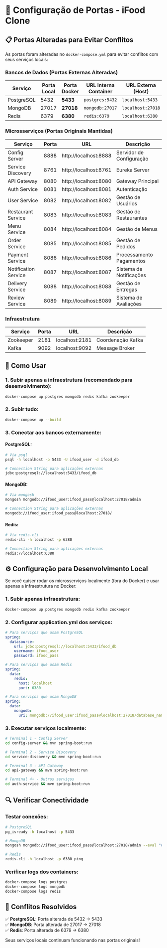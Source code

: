 # 🔌 Configuração de Portas - iFood Clone

## 📋 Portas Alteradas para Evitar Conflitos

As portas foram alteradas no `docker-compose.yml` para evitar conflitos com seus serviços locais:

### **Bancos de Dados (Portas Externas Alteradas)**

| Serviço    | Porta Local | Porta Docker | URL Interna Container | URL Externa (Host) |
|------------|-------------|--------------|----------------------|-------------------|
| PostgreSQL | 5432        | **5433**     | `postgres:5432`      | `localhost:5433`  |
| MongoDB    | 27017       | **27018**    | `mongodb:27017`      | `localhost:27018` |
| Redis      | 6379        | **6380**     | `redis:6379`         | `localhost:6380`  |

### **Microsserviços (Portas Originais Mantidas)**

| Serviço           | Porta | URL                     | Descrição              |
|-------------------|-------|-------------------------|------------------------|
| Config Server     | 8888  | http://localhost:8888   | Servidor de Configuração |
| Service Discovery | 8761  | http://localhost:8761   | Eureka Server          |
| API Gateway       | 8080  | http://localhost:8080   | Gateway Principal      |
| Auth Service      | 8081  | http://localhost:8081   | Autenticação           |
| User Service      | 8082  | http://localhost:8082   | Gestão de Usuários     |
| Restaurant Service| 8083  | http://localhost:8083   | Gestão de Restaurantes |
| Menu Service      | 8084  | http://localhost:8084   | Gestão de Menus        |
| Order Service     | 8085  | http://localhost:8085   | Gestão de Pedidos      |
| Payment Service   | 8086  | http://localhost:8086   | Processamento Pagamentos|
| Notification Service| 8087| http://localhost:8087   | Sistema de Notificações |
| Delivery Service  | 8088  | http://localhost:8088   | Gestão de Entregas     |
| Review Service    | 8089  | http://localhost:8089   | Sistema de Avaliações  |

### **Infraestrutura**

| Serviço    | Porta | URL                    | Descrição           |
|------------|-------|------------------------|---------------------|
| Zookeeper  | 2181  | localhost:2181         | Coordenação Kafka   |
| Kafka      | 9092  | localhost:9092         | Message Broker      |

## 🚀 Como Usar

### **1. Subir apenas a infraestrutura (recomendado para desenvolvimento):**
```bash
docker-compose up postgres mongodb redis kafka zookeeper
```

### **2. Subir tudo:**
```bash
docker-compose up --build
```

### **3. Conectar aos bancos externamente:**

#### **PostgreSQL:**
```bash
# Via psql
psql -h localhost -p 5433 -U ifood_user -d ifood_db

# Connection String para aplicações externas
jdbc:postgresql://localhost:5433/ifood_db
```

#### **MongoDB:**
```bash
# Via mongosh
mongosh mongodb://ifood_user:ifood_pass@localhost:27018/admin

# Connection String para aplicações externas
mongodb://ifood_user:ifood_pass@localhost:27018/
```

#### **Redis:**
```bash
# Via redis-cli
redis-cli -h localhost -p 6380

# Connection String para aplicações externas
redis://localhost:6380
```

## ⚙️ Configuração para Desenvolvimento Local

Se você quiser rodar os microsserviços localmente (fora do Docker) e usar apenas a infraestrutura no Docker:

### **1. Subir apenas infraestrutura:**
```bash
docker-compose up postgres mongodb redis kafka zookeeper
```

### **2. Configurar application.yml dos serviços:**
```yaml
# Para serviços que usam PostgreSQL
spring:
  datasource:
    url: jdbc:postgresql://localhost:5433/ifood_db
    username: ifood_user
    password: ifood_pass

# Para serviços que usam Redis  
spring:
  data:
    redis:
      host: localhost
      port: 6380

# Para serviços que usam MongoDB
spring:
  data:
    mongodb:
      uri: mongodb://ifood_user:ifood_pass@localhost:27018/database_name
```

### **3. Executar serviços localmente:**
```bash
# Terminal 1 - Config Server
cd config-server && mvn spring-boot:run

# Terminal 2 - Service Discovery  
cd service-discovery && mvn spring-boot:run

# Terminal 3 - API Gateway
cd api-gateway && mvn spring-boot:run

# Terminal 4+ - Outros serviços
cd auth-service && mvn spring-boot:run
```

## 🔍 Verificar Conectividade

### **Testar conexões:**
```bash
# PostgreSQL
pg_isready -h localhost -p 5433

# MongoDB  
mongosh mongodb://ifood_user:ifood_pass@localhost:27018/admin --eval "db.runCommand('ping')"

# Redis
redis-cli -h localhost -p 6380 ping
```

### **Verificar logs dos containers:**
```bash
docker-compose logs postgres
docker-compose logs mongodb
docker-compose logs redis
```

## 🚫 Conflitos Resolvidos

✅ **PostgreSQL**: Porta alterada de 5432 → 5433  
✅ **MongoDB**: Porta alterada de 27017 → 27018  
✅ **Redis**: Porta alterada de 6379 → 6380  

Seus serviços locais continuam funcionando nas portas originais!